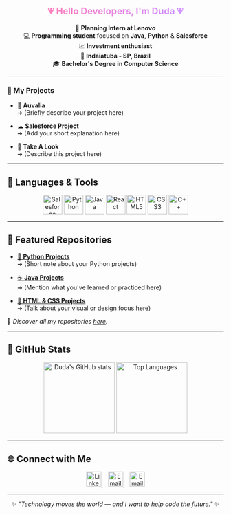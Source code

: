 <h2 align="center">
  <span style="
    background: linear-gradient(90deg, #ff7eb9, #d291ff, #fbeaff);
    -webkit-background-clip: text;
    -webkit-text-fill-color: transparent;
    font-weight: bold;
    animation: gradientMove 3s ease infinite;
    background-size: 200% 200%;
    display: inline-block;
  ">
    💗 Hello Developers, I'm Duda 💗
  </span>
</h2>

<style>
@keyframes gradientMove {
  0% { background-position: 0% 50%; }
  50% { background-position: 100% 50%; }
  100% { background-position: 0% 50%; }
}
</style>

<p align="center">
🌸 <b>Planning Intern at Lenovo</b> <br>
💻 <b>Programming student</b> focused on <b>Java</b>, <b>Python</b> & <b>Salesforce</b> <br>
📈 <b>Investment enthusiast</b> <br>
📍 <b>Indaiatuba - SP, Brazil</b> <br>
🎓 <b>Bachelor's Degree in Computer Science</b>  
</p>

---

### 💫 My Projects  

- 🐾 **Auvalia**  
  ➜ (Briefly describe your project here)

- ☁ **Salesforce Project**  
  ➜ (Add your short explanation here)

- 📸 **Take A Look**  
  ➜ (Describe this project here)

---

## 🌈 Languages & Tools  

<p align="center">
  <img src="https://cdn.jsdelivr.net/gh/devicons/devicon@latest/icons/salesforce/salesforce-original.svg" height="45px" title="Salesforce"/>
  <img src="https://cdn.jsdelivr.net/gh/devicons/devicon@latest/icons/python/python-original.svg" height="45px" title="Python"/>
  <img src="https://cdn.jsdelivr.net/gh/devicons/devicon@latest/icons/java/java-original.svg" height="45px" title="Java"/>
  <img src="https://cdn.jsdelivr.net/gh/devicons/devicon@latest/icons/react/react-original.svg" height="45px" title="React"/>
  <img src="https://cdn.jsdelivr.net/gh/devicons/devicon@latest/icons/html5/html5-original.svg" height="45px" title="HTML5"/>
  <img src="https://cdn.jsdelivr.net/gh/devicons/devicon@latest/icons/css3/css3-original.svg" height="45px" title="CSS3"/>
  <img src="https://cdn.jsdelivr.net/gh/devicons/devicon@latest/icons/cplusplus/cplusplus-original.svg" height="45px" title="C++"/>
</p>

---

## 🌸 Featured Repositories  

- [🐍 **Python Projects**](https://github.com/dudacarvalhoc/Python)  
  ➜ (Short note about your Python projects)

- [☕ **Java Projects**](https://github.com/dudacarvalhoc/Java)  
  ➜ (Mention what you've learned or practiced here)

- [🎨 **HTML & CSS Projects**](https://github.com/dudacarvalhoc/HTML-CSS)  
  ➜ (Talk about your visual or design focus here)

🌷 *Discover all my repositories [here](https://github.com/dudacarvalhoc?tab=repositories).*  

---

## 💖 GitHub Stats  

<p align="center">
  <img src="https://github-readme-stats.vercel.app/api?username=dudacarvalhoc&show_icons=true&theme=rose_pine&title_color=ff9bcd&icon_color=ff80bf&text_color=f2e8f0&bg_color=1a1b27" alt="Duda's GitHub stats" height="165"/>
  <img src="https://github-readme-stats.vercel.app/api/top-langs/?username=dudacarvalhoc&layout=compact&theme=rose_pine&title_color=ff9bcd&text_color=f2e8f0&bg_color=1a1b27" alt="Top Languages" height="165"/>
</p>

---

## 🌐 Connect with Me  

<p align="center">
  <a href="https://www.linkedin.com/in/dudaazwx/">
    <img src="https://cdn.jsdelivr.net/gh/devicons/devicon@latest/icons/linkedin/linkedin-original.svg" height="35px" title="LinkedIn"/>
  </a>
  &nbsp;&nbsp;
  <a href="mailto:dudaccortellini@hotmail.com">
    <img src="https://img.icons8.com/?size=48&id=13640&format=png" height="35px" title="Email (Outlook)"/>
  </a>
  &nbsp;&nbsp;
  <a href="mailto:dudacortellini@gmail.com">
    <img src="https://img.icons8.com/?size=48&id=P7UIlhbpWzZm&format=png" height="35px" title="Email (Gmail)"/>
  </a>
</p>

---

<p align="center">
  ✨ <i>"Technology moves the world — and I want to help code the future."</i> ✨  
</p>
